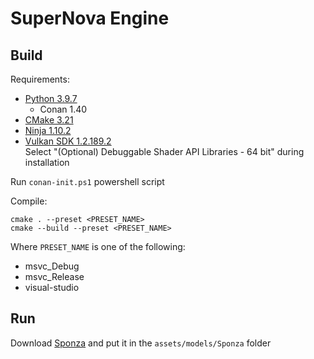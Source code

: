 # SuperNova Engine

## Build

Requirements:
- [Python 3.9.7](https://www.python.org/downloads/)
  - Conan 1.40
- [CMake 3.21](https://cmake.org/download/)
- [Ninja 1.10.2](https://github.com/ninja-build/ninja/releases)
- [Vulkan SDK 1.2.189.2](https://vulkan.lunarg.com/sdk/home)  
  Select "(Optional) Debuggable Shader API Libraries - 64 bit" during installation

Run `conan-init.ps1` powershell script

Compile:
```
cmake . --preset <PRESET_NAME>
cmake --build --preset <PRESET_NAME>
```
Where `PRESET_NAME` is one of the following:
- msvc_Debug
- msvc_Release
- visual-studio

## Run

Download [Sponza](https://github.com/jimmiebergmann/Sponza) and put it in the `assets/models/Sponza` folder
